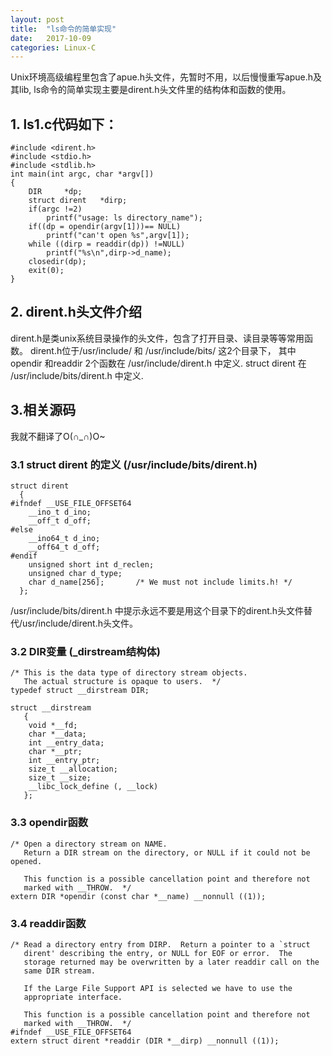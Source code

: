 ```yaml
---
layout: post
title:  "ls命令的简单实现"
date:   2017-10-09
categories: Linux-C
---
```

Unix环境高级编程里包含了apue.h头文件，先暂时不用，以后慢慢重写apue.h及其lib,
ls命令的简单实现主要是dirent.h头文件里的结构体和函数的使用。
## 1. ls1.c代码如下：
```
#include <dirent.h>
#include <stdio.h>
#include <stdlib.h>
int main(int argc, char *argv[])
{
	DIR		*dp;
	struct dirent 	*dirp;
	if(argc !=2)
		printf("usage: ls directory_name");
	if((dp = opendir(argv[1]))== NULL)
		printf("can't open %s",argv[1]);
	while ((dirp = readdir(dp)) !=NULL)
		printf("%s\n",dirp->d_name);
	closedir(dp);
	exit(0);
}
```
## 2. dirent.h头文件介绍
 dirent.h是类unix系统目录操作的头文件，包含了打开目录、读目录等等常用函数。
 dirent.h位于/usr/include/ 和 /usr/include/bits/ 这2个目录下，
其中opendir 和readdir 2个函数在 /usr/include/dirent.h 中定义.
struct dirent 在 /usr/include/bits/dirent.h 中定义.

## 3.相关源码
我就不翻译了O(∩_∩)O~
### 3.1 struct dirent 的定义 (/usr/include/bits/dirent.h)
```
struct dirent
  {
#ifndef __USE_FILE_OFFSET64
    __ino_t d_ino;
    __off_t d_off;
#else
    __ino64_t d_ino;
    __off64_t d_off;
#endif
    unsigned short int d_reclen;
    unsigned char d_type;
    char d_name[256];		/* We must not include limits.h! */
  };
```
/usr/include/bits/dirent.h 中提示永远不要是用这个目录下的dirent.h头文件替代/usr/include/dirent.h头文件。

### 3.2 DIR变量 (_dirstream结构体) 
```
/* This is the data type of directory stream objects.
   The actual structure is opaque to users.  */
typedef struct __dirstream DIR;
```
```
struct __dirstream   
   {   
    void *__fd;    
    char *__data;    
    int __entry_data;    
    char *__ptr;    
    int __entry_ptr;    
    size_t __allocation;    
    size_t __size;    
    __libc_lock_define (, __lock)    
   };   
```
### 3.3 opendir函数
```
/* Open a directory stream on NAME.
   Return a DIR stream on the directory, or NULL if it could not be opened.

   This function is a possible cancellation point and therefore not
   marked with __THROW.  */
extern DIR *opendir (const char *__name) __nonnull ((1));
```

### 3.4 readdir函数
```
/* Read a directory entry from DIRP.  Return a pointer to a `struct
   dirent' describing the entry, or NULL for EOF or error.  The
   storage returned may be overwritten by a later readdir call on the
   same DIR stream.

   If the Large File Support API is selected we have to use the
   appropriate interface.

   This function is a possible cancellation point and therefore not
   marked with __THROW.  */
#ifndef __USE_FILE_OFFSET64
extern struct dirent *readdir (DIR *__dirp) __nonnull ((1));
```